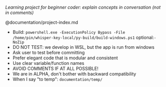 *Learning project for beginner coder: explain concepts in conversation (not in comments)*

@documentation/project-index.md

- Build: `powershell.exe -ExecutionPolicy Bypass -File /home/pin/whisper-key-local/py-build/build-windows.ps1` optional:`-NoZip`
- DO NOT TEST: we develop in WSL, but the app is run from windows
- Ask user to test before committing
- Prefer elegant code that is modular and consistent
- Use clear variable/function names
- AVOID COMMENTS IF AT ALL POSSIBLE!
- We are in ALPHA, don't bother with backward compatibility
- When I say "to temp": `documentation/temp/`
